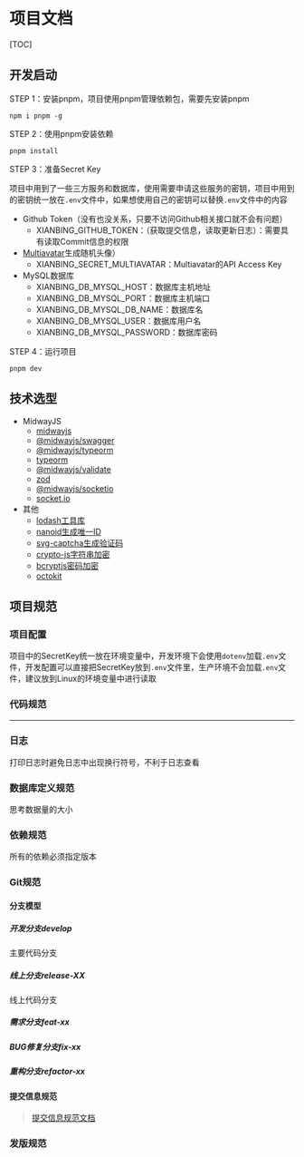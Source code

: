 # 项目文档

[TOC]

## 开发启动

STEP 1：安装pnpm，项目使用pnpm管理依赖包，需要先安装pnpm

```shell
npm i pnpm -g
```

STEP 2：使用pnpm安装依赖

```shell
pnpm install
```

STEP 3：准备Secret Key

项目中用到了一些三方服务和数据库，使用需要申请这些服务的密钥，项目中用到的密钥统一放在`.env`文件中，如果想使用自己的密钥可以替换`.env`文件中的内容

* Github Token（没有也没关系，只要不访问Github相关接口就不会有问题）
  * XIANBING_GITHUB_TOKEN：（获取提交信息，读取更新日志）：需要具有读取Commit信息的权限
* [Multiavatar](https://multiavatar.com/)生成随机头像）
  * XIANBING_SECRET_MULTIAVATAR：Multiavatar的API Access Key
* MySQL数据库
  * XIANBING_DB_MYSQL_HOST：数据库主机地址
  * XIANBING_DB_MYSQL_PORT：数据库主机端口
  * XIANBING_DB_MYSQL_DB_NAME：数据库名
  * XIANBING_DB_MYSQL_USER：数据库用户名
  * XIANBING_DB_MYSQL_PASSWORD：数据库密码

STEP 4：运行项目

```shell
pnpm dev
```

## 技术选型

* MidwayJS
  * [midwayjs](https://midwayjs.org/docs/intro)
  * [@midwayjs/swagger](https://midwayjs.org/docs/decorator_index#midwayjsswagger)
  * [@midwayjs/typeorm](https://midwayjs.org/docs/extensions/orm)
  * [typeorm](https://typeorm.io/)
  * [@midwayjs/validate](https://midwayjs.org/docs/hooks/validate)
  * [zod](https://zod.dev/)
  * [@midwayjs/socketio](https://midwayjs.org/docs/extensions/socketio)
  * [socket.io](https://socket.io/docs/v4/)
* 其他
  * [lodash工具库](https://www.npmjs.com/package/lodash)
  * [nanoid生成唯一ID](https://www.npmjs.com/package/nanoid)
  * [svg-captcha生成验证码](https://www.npmjs.com/package/svg-captcha)
  * [crypto-js字符串加密](https://www.npmjs.com/package/crypto-js)
  * [bcryptjs密码加密](https://www.npmjs.com/package/bcryptjs)
  * [octokit](https://www.npmjs.com/package/octokit)

## 项目规范

### 项目配置

项目中的SecretKey统一放在环境变量中，开发环境下会使用`dotenv`加载`.env`文件，开发配置可以直接把SecretKey放到`.env`文件里，生产环境不会加载`.env`文件，建议放到Linux的环境变量中进行读取

### 代码规范

---

### 日志

打印日志时避免日志中出现换行符号，不利于日志查看

### 数据库定义规范

思考数据量的大小

### 依赖规范

所有的依赖必须指定版本

### Git规范

#### 分支模型

##### 开发分支develop

主要代码分支

##### 线上分支release-XX

线上代码分支

##### 需求分支feat-xx

##### BUG修复分支fix-xx

##### 重构分支refactor-xx

#### 提交信息规范

> [提交信息规范文档](https://www.conventionalcommits.org/zh-hans/v1.0.0/)

### 发版规范
